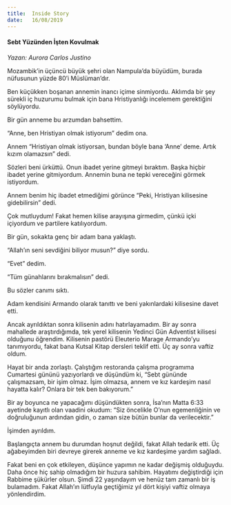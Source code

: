```yaml
---
title:  Inside Story
date:   16/08/2019
---
```


#### Sebt Yüzünden İşten Kovulmak

_Yazan: Aurora Carlos Justino_

Mozambik’in üçüncü büyük şehri olan Nampula’da büyüdüm, burada nüfusunun yüzde 80’i Müslüman’dır.

Ben küçükken boşanan annemin inancı içime sinmiyordu. Aklımda bir şey sürekli iç huzurumu bulmak için bana Hristiyanlığı incelemem gerektiğini söylüyordu.

Bir gün anneme bu arzumdan bahsettim.

“Anne, ben Hristiyan olmak istiyorum” dedim ona.

Annem “Hristiyan olmak istiyorsan, bundan böyle bana ‘Anne’ deme. Artık kızım olamazsın” dedi.

Sözleri beni ürküttü. Onun ibadet yerine gitmeyi bıraktım. Başka hiçbir ibadet yerine gitmiyordum. Annemin buna ne tepki vereceğini görmek istiyordum.

Annem benim hiç ibadet etmediğimi görünce “Peki, Hristiyan kilisesine gidebilirsin” dedi.

Çok mutluydum! Fakat hemen kilise arayışına girmedim, çünkü içki içiyordum ve partilere katılıyordum.

Bir gün, sokakta genç bir adam bana yaklaştı.

“Allah’ın seni sevdiğini biliyor musun?” diye sordu.

“Evet” dedim.

“Tüm günahlarını bırakmalısın” dedi.

Bu sözler canımı sıktı.

Adam kendisini Armando olarak tanıttı ve beni yakınlardaki kilisesine davet etti.

Ancak ayrıldıktan sonra kilisenin adını hatırlayamadım. Bir ay sonra mahallede araştırdığımda, tek yerel kilisenin Yedinci Gün Adventist kilisesi olduğunu öğrendim. Kilisenin pastörü Eleuterio Marage Armando’yu tanımıyordu, fakat bana Kutsal Kitap dersleri teklif etti. Üç ay sonra vaftiz oldum.

Hayat bir anda zorlaştı. Çalıştığım restoranda çalışma programıma Cumartesi gününü yazıyorlardı ve düşündüm ki, “Sebt gününde çalışmazsam, bir işim olmaz. İşim olmazsa, annem ve kız kardeşim nasıl hayatta kalır? Onlara bir tek ben bakıyorum.”

Bir ay boyunca ne yapacağımı düşündükten sonra, İsa’nın Matta 6:33 ayetinde kayıtlı olan vaadini okudum: “Siz öncelikle O’nun egemenliğinin ve doğruluğunun ardından gidin, o zaman size bütün bunlar da verilecektir.”

İşimden ayrıldım.

Başlangıçta annem bu durumdan hoşnut değildi, fakat Allah tedarik etti. Üç ağabeyimden biri devreye girerek anneme ve kız kardeşime yardım sağladı.

Fakat beni en çok etkileyen, düşünce yapımın ne kadar değişmiş olduğuydu. Daha önce hiç sahip olmadığım bir huzura sahibim. Hayatımı değiştirdiği için Rabbime şükürler olsun. Şimdi 22 yaşındayım ve henüz tam zamanlı bir iş bulamadım. Fakat Allah’ın lütfuyla geçtiğimiz yıl dört kişiyi vaftiz olmaya yönlendirdim.